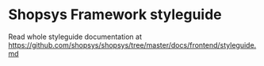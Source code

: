 # Shopsys Framework styleguide
Read whole styleguide documentation at <a href="https://github.com/shopsys/shopsys/tree/master/docs/frontend/styleguide.md">https://github.com/shopsys/shopsys/tree/master/docs/frontend/styleguide.md</a>
